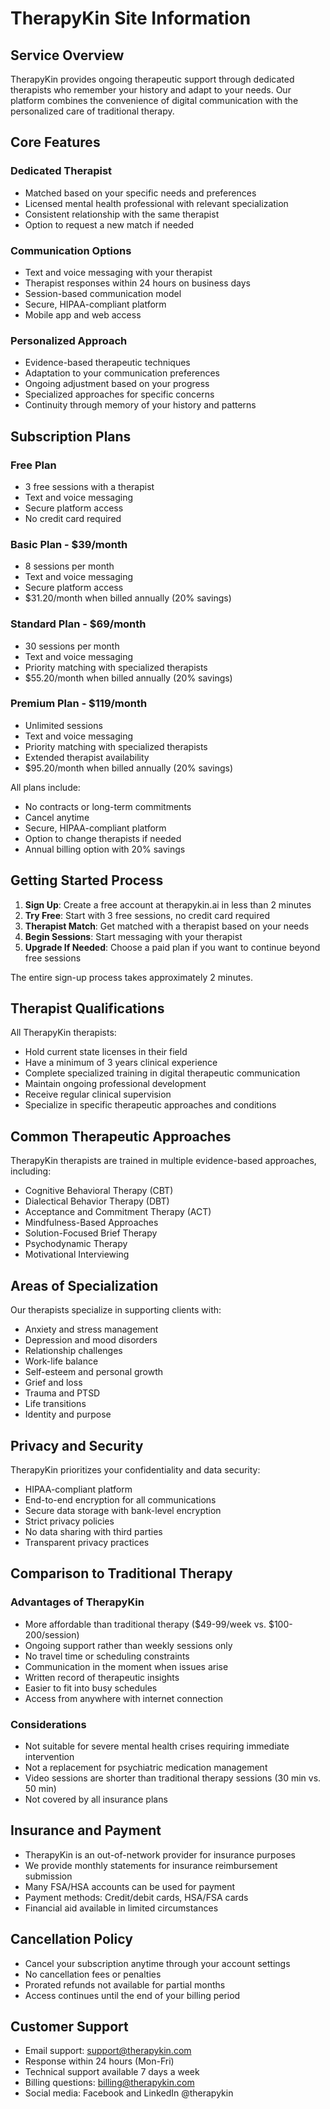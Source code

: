 # TherapyKin Site Information

## Service Overview
TherapyKin provides ongoing therapeutic support through dedicated therapists who remember your history and adapt to your needs. Our platform combines the convenience of digital communication with the personalized care of traditional therapy.

## Core Features

### Dedicated Therapist
- Matched based on your specific needs and preferences
- Licensed mental health professional with relevant specialization
- Consistent relationship with the same therapist
- Option to request a new match if needed

### Communication Options
- Text and voice messaging with your therapist
- Therapist responses within 24 hours on business days
- Session-based communication model
- Secure, HIPAA-compliant platform
- Mobile app and web access

### Personalized Approach
- Evidence-based therapeutic techniques
- Adaptation to your communication preferences
- Ongoing adjustment based on your progress
- Specialized approaches for specific concerns
- Continuity through memory of your history and patterns

## Subscription Plans

### Free Plan
- 3 free sessions with a therapist
- Text and voice messaging
- Secure platform access
- No credit card required

### Basic Plan - $39/month
- 8 sessions per month
- Text and voice messaging
- Secure platform access
- $31.20/month when billed annually (20% savings)

### Standard Plan - $69/month
- 30 sessions per month
- Text and voice messaging
- Priority matching with specialized therapists
- $55.20/month when billed annually (20% savings)

### Premium Plan - $119/month
- Unlimited sessions
- Text and voice messaging
- Priority matching with specialized therapists
- Extended therapist availability
- $95.20/month when billed annually (20% savings)

All plans include:
- No contracts or long-term commitments
- Cancel anytime
- Secure, HIPAA-compliant platform
- Option to change therapists if needed
- Annual billing option with 20% savings

## Getting Started Process

1. **Sign Up**: Create a free account at therapykin.ai in less than 2 minutes
2. **Try Free**: Start with 3 free sessions, no credit card required
3. **Therapist Match**: Get matched with a therapist based on your needs
4. **Begin Sessions**: Start messaging with your therapist
5. **Upgrade If Needed**: Choose a paid plan if you want to continue beyond free sessions

The entire sign-up process takes approximately 2 minutes.

## Therapist Qualifications

All TherapyKin therapists:
- Hold current state licenses in their field
- Have a minimum of 3 years clinical experience
- Complete specialized training in digital therapeutic communication
- Maintain ongoing professional development
- Receive regular clinical supervision
- Specialize in specific therapeutic approaches and conditions

## Common Therapeutic Approaches

TherapyKin therapists are trained in multiple evidence-based approaches, including:
- Cognitive Behavioral Therapy (CBT)
- Dialectical Behavior Therapy (DBT)
- Acceptance and Commitment Therapy (ACT)
- Mindfulness-Based Approaches
- Solution-Focused Brief Therapy
- Psychodynamic Therapy
- Motivational Interviewing

## Areas of Specialization

Our therapists specialize in supporting clients with:
- Anxiety and stress management
- Depression and mood disorders
- Relationship challenges
- Work-life balance
- Self-esteem and personal growth
- Grief and loss
- Trauma and PTSD
- Life transitions
- Identity and purpose

## Privacy and Security

TherapyKin prioritizes your confidentiality and data security:
- HIPAA-compliant platform
- End-to-end encryption for all communications
- Secure data storage with bank-level encryption
- Strict privacy policies
- No data sharing with third parties
- Transparent privacy practices

## Comparison to Traditional Therapy

### Advantages of TherapyKin
- More affordable than traditional therapy ($49-99/week vs. $100-200/session)
- Ongoing support rather than weekly sessions only
- No travel time or scheduling constraints
- Communication in the moment when issues arise
- Written record of therapeutic insights
- Easier to fit into busy schedules
- Access from anywhere with internet connection

### Considerations
- Not suitable for severe mental health crises requiring immediate intervention
- Not a replacement for psychiatric medication management
- Video sessions are shorter than traditional therapy sessions (30 min vs. 50 min)
- Not covered by all insurance plans

## Insurance and Payment

- TherapyKin is an out-of-network provider for insurance purposes
- We provide monthly statements for insurance reimbursement submission
- Many FSA/HSA accounts can be used for payment
- Payment methods: Credit/debit cards, HSA/FSA cards
- Financial aid available in limited circumstances

## Cancellation Policy

- Cancel your subscription anytime through your account settings
- No cancellation fees or penalties
- Prorated refunds not available for partial months
- Access continues until the end of your billing period

## Customer Support

- Email support: support@therapykin.com
- Response within 24 hours (Mon-Fri)
- Technical support available 7 days a week
- Billing questions: billing@therapykin.com
- Social media: Facebook and LinkedIn @therapykin
